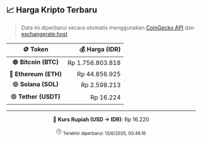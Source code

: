 

<!-- HARGA_KRIPTO -->
## 📈 Harga Kripto Terbaru

> Data ini diperbarui secara otomatis menggunakan [CoinGecko API](https://www.coingecko.com/) dan [exchangerate.host](https://exchangerate.host/)

<div align="center">

| 🪙 Token | 💰 Harga (IDR) |
|:------:|---------------:|
| 🟠 **Bitcoin (BTC)**   | Rp 1.756.803.818 |
| 🔵 **Ethereum (ETH)**  | Rp 44.856.925 |
| 🟣 **Solana (SOL)**    | Rp 2.598.213 |
| 🟢 **Tether (USDT)**   | Rp 16.224 |

---

💱 **Kurs Rupiah (USD → IDR)**: Rp 16.220

🕒 <sub>Terakhir diperbarui: 13/6/2025, 00.46.16</sub>

</div>
<!-- /HARGA_KRIPTO -->